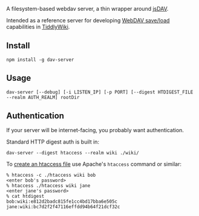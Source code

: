 A filesystem-based webdav server, a thin wrapper around [jsDAV](https://github.com/mikedeboer/jsDAV).

Intended as a reference server for developing [WebDAV save/load](https://github.com/Jermolene/TiddlyWiki5/issues/738) capabilities in [TiddlyWiki](http://tiddlywiki.com/). 

## Install

```
npm install -g dav-server
```

## Usage

```
dav-server [--debug] [-i LISTEN_IP] [-p PORT] [--digest HTDIGEST_FILE --realm AUTH_REALM] rootDir
```

## Authentication

If your server will be internet-facing, you probably want authentication.

Standard HTTP digest auth is built in:

```
dav-server --digest htaccess --realm wiki ./wiki/
```

To [create an htaccess file](https://httpd.apache.org/docs/2.4/programs/htdigest.html) use Apache's `htaccess` command or similar:

```
% htaccess -c ./htaccess wiki bob
<enter bob's password>
% htaccess ./htaccess wiki jane
<enter jane's password>
% cat htdigest
bob:wiki:e812d2badc815fe1cc4bd17bba6e505c
jane:wiki:bc7d2f2f47116effdd94b64f21dcf32c
```

